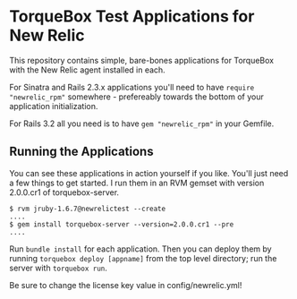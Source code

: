 # TorqueBox Test Applications for New Relic

This repository contains simple, bare-bones applications for TorqueBox
with the New Relic agent installed in each.

For Sinatra and Rails 2.3.x applications you'll need to have
`require "newrelic_rpm"` somewhere - prefereably towards the bottom
of your application initialization.

For Rails 3.2 all you need is to have `gem "newrelic_rpm"` in your Gemfile.

## Running the Applications

You can see these applications in action yourself if you like. You'll
just need a few things to get started. I run them in an RVM gemset
with version 2.0.0.cr1 of torquebox-server.

    $ rvm jruby-1.6.7@newrelictest --create
    ....
    $ gem install torquebox-server --version=2.0.0.cr1 --pre
    ....

Run `bundle install` for each application.  Then you can deploy them by
running `torquebox deploy [appname]` from the top level directory; run
the server with `torquebox run`. 

Be sure to change the license key value in config/newrelic.yml!


